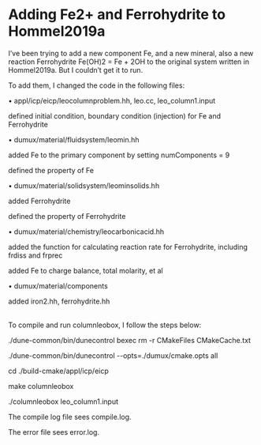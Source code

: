 # Adding Fe2+ and Ferrohydrite to Hommel2019a

I’ve been trying to add a new component Fe, and a new mineral, also a new reaction Ferrohydrite Fe(OH)2 = Fe + 2OH to the original system written in Hommel2019a. But I couldn’t get it to run. 
<br>

To add them, I changed the code in the following files:

•	appl/icp/eicp/leocolumnproblem.hh, leo.cc, leo_column1.input

defined initial condition, boundary condition (injection) for Fe and Ferrohydrite

•	dumux/material/fluidsystem/leomin.hh 

added Fe to the primary component by setting numComponents = 9

defined the property of Fe

•	dumux/material/solidsystem/leominsolids.hh

added Ferrohydrite

defined the property of Ferrohydrite

•	dumux/material/chemistry/leocarbonicacid.hh 

added the function for calculating reaction rate for Ferrohydrite, including frdiss and frprec

added Fe to charge balance, total molarity, et al

•	dumux/material/components

added iron2.hh, ferrohydrite.hh

<br>
To compile and run columnleobox, I follow the steps below:

./dune-common/bin/dunecontrol bexec rm -r CMakeFiles CMakeCache.txt

./dune-common/bin/dunecontrol --opts=./dumux/cmake.opts all

cd ./build-cmake/appl/icp/eicp

make columnleobox

./columnleobox leo_column1.input 
<br>

The compile log file sees compile.log.

The error file sees error.log.
